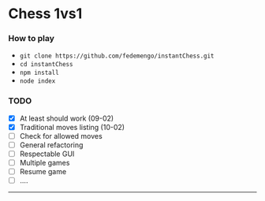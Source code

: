 # Chess 1vs1

### How to play

* `git clone https://github.com/fedemengo/instantChess.git`
* `cd instantChess`
* `npm install`
* `node index`

### TODO

- [x] At least should work (09-02)
- [x] Traditional moves listing (10-02)
- [ ] Check for allowed moves
- [ ] General refactoring
- [ ] Respectable GUI
- [ ] Multiple games
- [ ] Resume game
- [ ] ....

---
